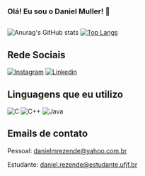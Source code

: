 ### Olá! Eu sou o Daniel Muller! 🤘

##

![Anurag's GitHub stats](https://github-readme-stats.vercel.app/api?username=MrMilhas&show_icons=true&theme=tokyonight)
[![Top Langs](https://github-readme-stats.vercel.app/api/top-langs/?username=MrMilhas&hide=javascript&theme=tokyonight)](https://github.com/MrMilhas/github-readme-stats)

## Rede Sociais

[![Instagram](https://img.shields.io/badge/Instagram-E4405F?style=for-the-badge&logo=instagram&logoColor=white)](https://instagram.com/dan_milhas)
[![Linkedin](https://img.shields.io/badge/LinkedIn-0077B5?style=for-the-badge&logo=linkedin&logoColor=white)]()

## Linguagens que eu utilizo

![C](https://img.shields.io/badge/C-00599C?style=for-the-badge&logo=c&logoColor=white)
![C++](https://img.shields.io/badge/C%2B%2B-00599C?style=for-the-badge&logo=c%2B%2B&logoColor=white)
![Java](https://img.shields.io/badge/Java-ED8B00?style=for-the-badge&logo=java&logoColor=white)

## Emails de contato

Pessoal: danielmrezende@yahoo.com.br

Estudante: daniel.rezende@estudante.ufjf.br
